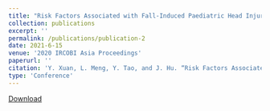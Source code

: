 ```yaml
---
title: "Risk Factors Associated with Fall‐Induced Paediatric Head Injuries for Children 0‐3 Years Old "
collection: publications
excerpt: ''
permalink: /publications/publication-2
date: 2021-6-15
venue: '2020 IRCOBI Asia Proceedings'
paperurl: ''
citation: 'Y. Xuan, L. Meng, Y. Tao, and J. Hu. “Risk Factors Associated with Fall‐Induced Paediatric Head Injuries for Children 0‐3 Years Old” IRCOBI Asia Conference, Beijing, China, 2020'
type: 'Conference'
---
```


[Download](https://www.ircobi.org/wordpress/downloads/irc20-asia/pdf-files/2046a.pdf)

